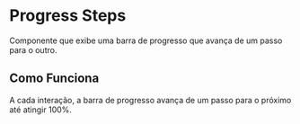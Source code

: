 # Progress Steps

Componente que exibe uma barra de progresso que avança de um passo para o outro.

## Como Funciona

A cada interação, a barra de progresso avança de um passo para o próximo até atingir 100%.
